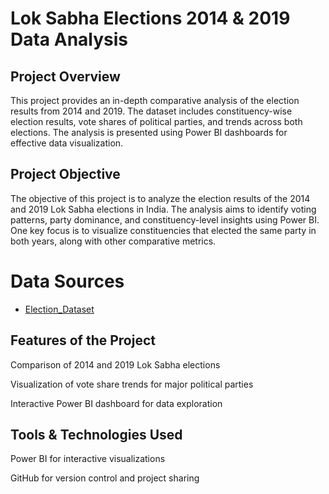 # Lok Sabha Elections 2014 & 2019 Data Analysis

## Project Overview
This project provides an in-depth comparative analysis of the election results from 2014 and 2019. The dataset includes constituency-wise election results, vote shares of political parties, and trends across both elections. The analysis is presented using Power BI dashboards for effective data visualization.

## Project Objective
The objective of this project is to analyze the election results of the 2014 and 2019 Lok Sabha elections in India. The analysis aims to identify voting patterns, party dominance, and constituency-level insights using Power BI. One key focus is to visualize constituencies that elected the same party in both years, along with other comparative metrics.

# Data Sources
- <a href="https://github.com/Tathagata20/Loksabha_Election_Analysis/tree/main/Dataset">Election_Dataset</a>

## Features of the Project
Comparison of 2014 and 2019 Lok Sabha elections

Visualization of vote share trends for major political parties

Interactive Power BI dashboard for data exploration

## Tools & Technologies Used
Power BI for interactive visualizations

GitHub for version control and project sharing
